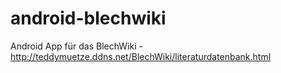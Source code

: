 # android-blechwiki
Android App für das BlechWiki - http://teddymuetze.ddns.net/BlechWiki/literaturdatenbank.html
